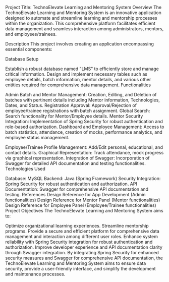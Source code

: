 Project Title: TechnoElevate Learning and Mentoring System
Overview
The TechnoElevate Learning and Mentoring System is an innovative application designed to automate and streamline learning and mentorship processes within the organization. This comprehensive platform facilitates efficient data management and seamless interaction among administrators, mentors, and employees/trainees.

Description
This project involves creating an application encompassing essential components:

Database Setup

Establish a robust database named "LMS" to efficiently store and manage critical information.
Design and implement necessary tables such as employee details, batch information, mentor details, and various other entities required for comprehensive data management.
Functionalities

Admin
Batch and Mentor Management: Creation, Editing, and Deletion of batches with pertinent details including Mentor information, Technologies, Dates, and Status.
Registration Approval: Approval/Rejection of employee/trainee registrations with batch assignment.
Global Search: Search functionality for Mentor/Employee details.
Mentor
Security Integration: Implementation of Spring Security for robust authentication and role-based authorization.
Dashboard and Employee Management: Access to batch statistics, attendance, creation of mocks, performance analytics, and employee status management.

Employee/Trainee
Profile Management: Add/Edit personal, educational, and contact details.
Graphical Representation: Track attendance, mock progress via graphical representation.
Integration of Swagger: Incorporation of Swagger for detailed API documentation and testing functionalities.
Technologies Used

Database: MySQL
Backend: Java (Spring Framework)
Security Integration: Spring Security for robust authentication and authorization.
API Documentation: Swagger for comprehensive API documentation and testing.
References
Design Reference for App Development (Admin functionalities)
Design Reference for Mentor Panel (Mentor functionalities)
Design Reference for Employee Panel (Employee/Trainee functionalities)
Project Objectives
The TechnoElevate Learning and Mentoring System aims to:

Optimize organizational learning experiences.
Streamline mentorship programs.
Provide a secure and efficient platform for comprehensive data management and interaction among different user roles.
Enhance system reliability with Spring Security integration for robust authentication and authorization.
Improve developer experience and API documentation clarity through Swagger integration.
By integrating Spring Security for enhanced security measures and Swagger for comprehensive API documentation, the TechnoElevate Learning and Mentoring System aims to ensure data security, provide a user-friendly interface, and simplify the development and maintenance processes.

